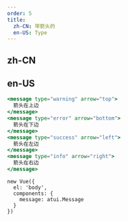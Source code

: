 ```yaml
---
order: 5
title:
  zh-CN: 带箭头的
  en-US: Type
---
```


## zh-CN



## en-US


````jsx
<message type="warning" arrow="top">
  箭头在上边
</message>
<message type="error" arrow="bottom">
  箭头在下边
</message>
<message type="success" arrow="left">
  箭头在左边
</message>
<message type="info" arrow="right">
  箭头在右边
</message>
````

````vue-script
new Vue({
  el: 'body',
  components: {
    message: atui.Message
  }
})
````
